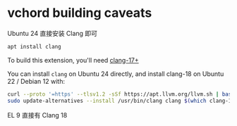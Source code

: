 # vchord building caveats

Ubuntu 24 直接安装 Clang 即可

```bash
apt install clang
```

To build this extension, you'll need [clang-17+](https://github.com/tensorchord/VectorChord/issues/188)

You can install `clang` on Ubuntu 24 directly, and install clang-18 on Ubuntu 22 / Debian 12 with:

```bash
curl --proto '=https' --tlsv1.2 -sSf https://apt.llvm.org/llvm.sh | bash -s -- 18
sudo update-alternatives --install /usr/bin/clang clang $(which clang-18) 255
```

EL 9 直接有 Clang 18

